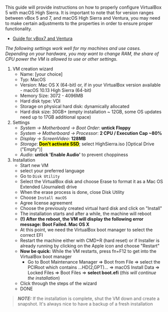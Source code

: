 This guide will provide instructions on how to properly configure VirtualBox 5 with macOS High Sierra.
It is important to note that for version ranges between vBox 5 and 7, and macOS High Sierra and Ventura, you may need to make certain adjustments to the properties in order to ensure proper functionality.

* [Guide for vBox7 and Ventura](vBox7-ventura.md)  

_The following settings work well for my machines and use cases. Depending on your hardware,
you may want to change RAM, the share of CPU power the VM is allowed to use or other settings._
1. VM creation wizard
    * Name: [your choice]
    * Typ: MacOS
    * Version: Mac OS X (64-bit) or, if in your VirtualBox version available - macOS 10.13 High Sierra (64-bit)
    * Memory Size: 3072 - 4096MB
    * Hard disk type: VDI
    * Storage on physical hard disk: dynamically allocated
    * Hard disk size: 30GB+ (empty installation ~ 12GB, some OS updates need up to 17GB additional space)
2. Settings
    * _System -> Motherboard -> Boot Order_:  **untick Floppy**
    * _System -> Motherboard -> Processor_: **2 CPU / Execution Cap ~80%**
    * _Display -> ScreenVideo_: **128MB**
    * _Storage_: **<mark>Don't activate SSD</mark>**; select HighSierra.iso [Optical Drive ("Empty")]
    * _Audio_: **untick 'Enable Audio'** to prevent choppiness
3. Installation
    * Start new VM
    * select your preferred language
    * Go to `Disk Utility`
    * Select the VirtualBox disk and choose Erase to format it as a Mac OS Extended (Journaled) drive
    * When the erase process is done, close Disk Utility
    * Choose `Install macOS`
    * Agree license agreement
    * Choose the previously created virtual hard disk and click on "Install"
    * The installation starts and after a while, the machine will reboot
    * __(!) After the reboot, the VM will display the following error message: Boot Failed. Mac OS X__
    * At this point, we need the VirtualBox boot manager to select the correct EFI
    * Restart the machine either with CMD+R (hard reset) or if Installer is already running
      by clicking on the Apple icon and choose "Restart"
    * __Now be quick:__ While the VM restarts, press fn+F12 to get into the VirtualBox boot manager
        * Go to Boot Maintenance Manager => Boot from File => select the PCIRoot which contains ...HD(2,GPT)... =>
          macOS Install Data => Locked Files => Boot Files => __select boot.efi__
          (_this will continue the installation_)
    * Click through the steps of the wizard
    * DONE

> **_NOTE:_** If the installation is complete, shut the VM down and create a snapshot.
It's always nice to have a backup of a fresh installation

